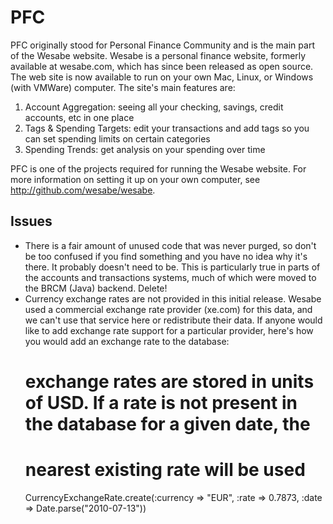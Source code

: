 PFC
===

PFC originally stood for Personal Finance Community and is the main part of the Wesabe website. Wesabe is a personal finance website, formerly available at wesabe.com, which has since been released as open source. The web site is now available to run on your own Mac, Linux, or Windows (with VMWare) computer. The site's main features are:

1. Account Aggregation: seeing all your checking, savings, credit accounts, etc in one place
2. Tags & Spending Targets: edit your transactions and add tags so you can set spending limits on certain categories
3. Spending Trends: get analysis on your spending over time

PFC is one of the projects required for running the Wesabe website. For more information on setting it up on your own computer, see http://github.com/wesabe/wesabe.

Issues
------

* There is a fair amount of unused code that was never purged, so don't be too confused if you find something and you have no idea why it's there. It probably doesn't need to be. This is particularly true in parts of the accounts and transactions systems, much of which were moved to the BRCM (Java) backend. Delete!
* Currency exchange rates are not provided in this initial release. Wesabe used a commercial exchange rate provider (xe.com) for this data, and we can't use that service here or redistribute their data. If anyone would like to add exchange rate support for a particular provider, here's how you would add an exchange rate to the database:
    # exchange rates are stored in units of USD. If a rate is not present in the database for a given date, the
    # nearest existing rate will be used
    CurrencyExchangeRate.create(:currency => "EUR", :rate => 0.7873, :date => Date.parse("2010-07-13"))